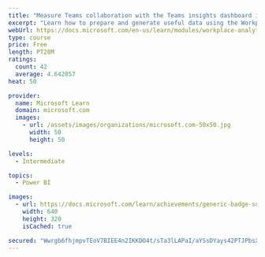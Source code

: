 ```yaml
---
title: "Measure Teams collaboration with the Teams insights dashboard in Workplace Analytics"
excerpt: "Learn how to prepare and generate useful data using the Workplace Analytics Power BI Teams insights dashboard.  Analyze Microsoft Teams adoption trends from the populated reports."
webUrl: https://docs.microsoft.com/en-us/learn/modules/workplace-analytics-teams-insights/
type: course
price: Free
length: PT28M
ratings:
  count: 42
  average: 4.642857
heat: 50

provider:
  name: Microsoft Learn
  domain: microsoft.com
  images:
    - url: /assets/images/organizations/microsoft.com-50x50.jpg
      width: 50
      height: 50

levels:
  - Intermediate

topics:
  - Power BI

images:
  - url: https://docs.microsoft.com/learn/achievements/generic-badge-social.png
    width: 640
    height: 320
    isCached: true

secured: "Wwrgb6fhjmpvTEoV7BIEE4n2IKKDO4t/sTa3lLAPaI/aYSsDYays42PTJPbsXh2KMASeqirWK9SWKNWFPzOq0FLwjK9hwe6G8hfPQbCCxX7c8IrwxMT4+X7gakijG5B1gaJQHTomV9oZWfv+He1An2eRzqSm6eYGPqTnQO0nTHYW4YMCmBv1XQib7jEc4kw60VoZm/T/OOzLUvMeIpqhXFs6+dYmd4CzfR4G/Wa9ohMGrt1P2bUS/wPqtUGoKb026Yp/jOSQ9U4o0op/vedaM2ju+VEk2KKNsyEQBsZfej5KP/G3CdW8m9ko2whya0YWIXvZWTmdKX7lbQnZ/0UpRagvyN1YwB2bS9OdX8UAjsGfFe8LurCN1OpJqPhJEDCCS8OtG37yvlTkzk7NPqRr9/IiLQJM8M+zNjHuwUiB6wI=;ANx/lanYUwwse1kTX+O5bg=="
---
```


